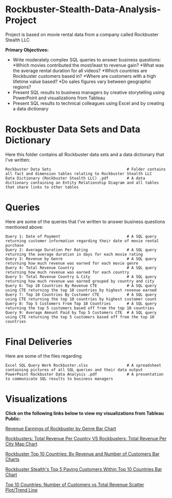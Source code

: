# Rockbuster-Stealth-Data-Analysis-Project

Project is based on movie rental data from a company called Rockbuster Stealth LLC

**Primary Objectives:**

* Write moderately complex SQL queries to answer business questions:
  *Which movies contributed the most/least to revenue gain? 
  *What was the average rental duration for all videos? 
  *Which countries are Rockbuster customers based in? 
  *Where are customers with a high lifetime value based? 
  *Do sales figures vary between geographic regions? 
* Present SQL results to business managers by creative storytelling using PowerPoint and visualizations from Tableau
* Present SQL results to technical colleagues using Excel and by creating a data dictionary

# Rockbuster Data Sets and Data Dictionary

Here this folder contains all Rockbuster data sets and a data dictionary that I've written:
```
Rockbuster Data Sets                                 # Folder contains all fact and dimension tables relating to Rockbuster Stealth LLC
Data Dictionary (Rockbuster Stealth LLC) .pdf        # A data dictionary containing an Entity Relationship Diagram and all tables that share links to other tables
```

# Queries

Here are some of the queries that I've written to answer business questions mentioned above:
```
Query 1: Date of Payment                             # A SQL query returning customer information regarding their date of movie rental purchase
Query 2: Average Duration Per Rating                 # A SQL query returning the average duration in days for each movie rating
Query 3: Revenue by Genre                            # A SQL query returning how much revenue was earned for each movie genre
Query 4: Total Revenue Country                       # A SQL query returning how much revenue was earned for each country
Query 5: Total Revenue Country & City                # A SQL query returning how much revenue was earned grouped by country and city
Query 6: Top 10 Countries By Revenue CTE             # A SQL query using CTE returning the top 10 countries by highest revenue earned
Query 7: Top 10 Countries By Customer CTE            # A SQL query using CTE returning the top 10 countries by highest customer count
Query 8: Top 5 Customers From Top 10 Countries       # A SQL query returning the top 5 customers based off from the top 10 countries
Query 9: Average Amount Paid by Top 5 Customers CTE  # A SQL query using CTE returning the top 5 customers based off from the top 10 countries 
```

# Final Deliveries

Here are some of the files regarding 
```
Excel SQL Query Work Rockbuster.xlsx                 # A spreadsheet containing pictures of all SQL queries and their data output
PowerPoint Rockbuster Data Analysis .pdf             # A presentation to communicate SQL results to business managers 
```

# Visualizations

**Click on the following links below to view my visualizations from Tableau Public:**

[Revenue Earnings of Rockbuster by Genre Bar Chart](https://public.tableau.com/app/profile/matthew3308/viz/ComparingRevenuesofDifferentMovieGenres/Sheet1)

[Rockbusters: Total Revenue Per Country VS Rockbusters: Total Revenue Per City Map Chart](https://public.tableau.com/app/profile/matthew3308/viz/Top10CountriesNumberofCustomersvsTotalRevenue/RockbustersTotalRevenuePerCountryVSRockbustersTotalRevenuePerCity?publish=yes)

[Rockbuster Top 10 Countries: By Revenue and Number of Customers Bar Charts](https://public.tableau.com/app/profile/matthew3308/viz/RockbusterTop10CountriesByRevenueandNumberofCustomers/RockbusterTop10CountriesByRevenueandNumberofCustomers?publish=yes)

[Rockbuster Stealth's Top 5 Paying Customers Within Top 10 Countries Bar Chart](https://public.tableau.com/app/profile/matthew3308/viz/RockbusterStealthsTop5PayingCustomersWithinTop10Countries/RockbustersHighestPayingCustomerForEachoftheTop10CountriesByCustomerandRevenueinMovieSales?publish=yes)

[Top 10 Countries: Number of Customers vs Total Revenue Scatter Plot/Trend Line](https://public.tableau.com/app/profile/matthew3308/viz/Top10CountriesNumberofCustomersvsTotalRevenue/NumberofCustomersvsTotalRevenue?publish=yes) 
